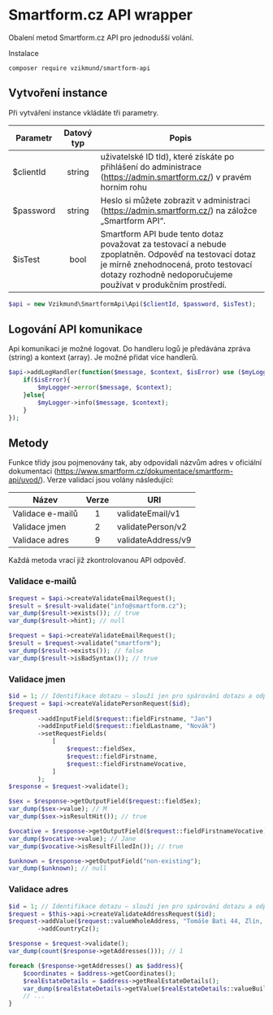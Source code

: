 # Smartform.cz API wrapper

Obalení metod Smartform.cz API pro jednodušší volání.

Instalace

```
composer require vzikmund/smartform-api
```

## Vytvoření instance

Při vytváření instance vkládáte tři parametry.

| Parametr  | Datový typ | Popis |
|-----------|:----------:|------|
| $clientId |   string   | uživatelské ID tId), které získáte po přihlášení do administrace (https://admin.smartform.cz/) v pravém horním rohu |
| $password |   string   |  Heslo si můžete zobrazit v administraci (https://admin.smartform.cz/) na záložce „Smartform API“. |
| $isTest         |    bool    |   Smartform API bude tento dotaz považovat za testovací a nebude zpoplatněn. Odpověď na testovací dotaz je mírně znehodnocená, proto testovací dotazy rozhodně nedoporučujeme používat v produkčním prostředí. |

```php
$api = new Vzikmund\SmartformApi\Api($clientId, $password, $isTest);
```

## Logování API komunikace

Api komunikaci je možné logovat. Do handleru logů je předávána zpráva (string) a kontext (array). Je možné přidat více
handlerů.

```php
$api->addLogHandler(function($message, $context, $isError) use ($myLogger){
    if($isError){
        $myLogger->error($message, $context);
    }else{
        $myLogger->info($message, $context);
    }
});
```

## Metody

Funkce třídy jsou pojmenovány tak, aby odpovídali názvům adres v oficiální
dokumentaci (https://www.smartform.cz/dokumentace/smartform-api/uvod/). Verze validací jsou volány následující:

| Název            | Verze |     URI |
|------------------|:-----:|------|
| Validace e-mailů |   1   |validateEmail/v1|
| Validace jmen    |   2   |validatePerson/v2|
| Validace adres   |   9   |validateAddress/v9|

Každá metoda vrací již zkontrolovanou API odpověď.

### Validace e-mailů

```php
$request = $api->createValidateEmailRequest();
$result = $result->validate("info@smartform.cz");
var_dump($result->exists()); // true
var_dump($result->hint); // null
```

```php
$request = $api->createValidateEmailRequest();
$result = $request->validate("smartform");
var_dump($result->exists()); // false
var_dump($result->isBadSyntax()); // true
```

### Validace jmen

```php
$id = 1; // Identifikace dotazu – slouží jen pro spárování dotazu a odpovědi. Pro validaci není důležité.
$request = $api->createValidatePersonRequest($id);
$request
        ->addInputField($request::fieldFirstname, "Jan")
        ->addInputField($request::fieldLastname, "Novák")
        ->setRequestFields(
            [
                $request::fieldSex,
                $request::fieldFirstname,
                $request::fieldFirstnameVocative,
            ]
        );
$response = $request->validate();

$sex = $response->getOutputField($request::fieldSex);
var_dump($sex->value); // M
var_dump($sex->isResultHit()); // true

$vocative = $response->getOutputField($request::fieldFirstnameVocative);
var_dump($vocative->value); // Jane
var_dump($vocative->isResultFilledIn()); // true

$unknown = $response->getOutputField("non-existing");
var_dump($unknown); // null
```

### Validace adres
```php
$id = 1; // Identifikace dotazu – slouží jen pro spárování dotazu a odpovědi. Pro validaci není důležité.
$request = $this->api->createValidateAddressRequest($id);
$request->addValue($request::valueWholeAddress, "Tomáše Bati 44, Zlín, 760 01")
        ->addCountryCz();

$response = $request->validate();
var_dump(count($response->getAddresses())); // 1

foreach ($response->getAddresses() as $address){
    $coordinates = $address->getCoordinates();
    $realEstateDetails = $address->getRealEstateDetails();
    var_dump($realEstateDetails->getValue($realEstateDetails::valueBuildingParcelNumber1)); // "6361"
    // ...
}
```